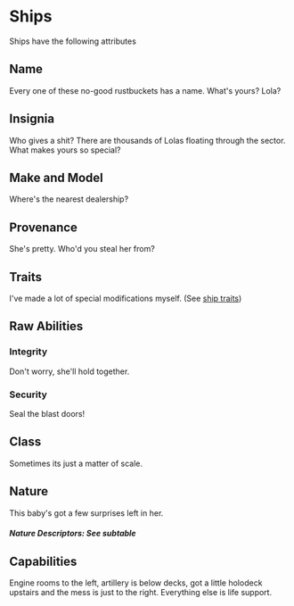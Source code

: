 # Ships

Ships have the following attributes

## Name
Every one of these no-good rustbuckets has a name. What's yours? Lola?
## Insignia
Who gives a shit? There are thousands of Lolas floating through the sector.
What makes yours so special?
## Make and Model
Where's the nearest dealership?
## Provenance
She's pretty. Who'd you steal her from?
## Traits
I've made a lot of special modifications myself. (See [ship traits](./traits.md))
## Raw Abilities
### Integrity
Don't worry, she'll hold together.
### Security
Seal the blast doors!
## Class
Sometimes its just a matter of scale.
## Nature
This baby's got a few surprises left in her.
##### Nature Descriptors: See subtable

## Capabilities
Engine rooms to the left, artillery is below decks, got a little holodeck
upstairs and the mess is just to the right. Everything else is life support.
